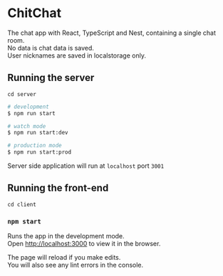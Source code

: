 # ChitChat

The chat app with React, TypeScript and Nest, containing a single chat room.<br/>
No data is chat data is saved.<br/> 
User nicknames are saved in localstorage only.

## Running the server 

```
cd server 
```

```bash
# development
$ npm run start

# watch mode
$ npm run start:dev

# production mode
$ npm run start:prod
```
Server side application will run at `localhost` port `3001`

## Running the front-end

```
cd client
```

### `npm start`

Runs the app in the development mode.\
Open [http://localhost:3000](http://localhost:3000) to view it in the browser.

The page will reload if you make edits.\
You will also see any lint errors in the console.
